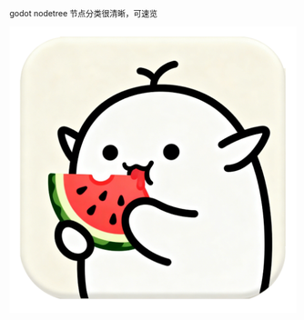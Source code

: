 
godot nodetree 节点分类很清晰，可速览


![logo](https://github.com/hello432369/godotnodetree/blob/main/logo.png?raw=true)
